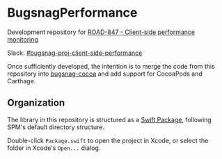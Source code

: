 # BugsnagPerformance

Development repository for [ROAD-847 - Client-side performance monitoring](https://smartbear.atlassian.net/wiki/spaces/PROD/pages/3287256229)

Slack: [#bugsnag-proj-client-side-performance](https://smartbear.slack.com/archives/C039590SDQD)

Once sufficiently developed, the intention is to merge the code from this repository into [bugsnag-cocoa](https://github.com/bugsnag/bugsnag-cocoa) and add support for CocoaPods and Carthage.

## Organization

The library in this repository is structured as a [Swift Package](https://www.swift.org/getting-started/#using-the-package-manager), following SPM's default directory structure.

Double-click `Package.swift` to open the project in Xcode, or select the folder in Xcode's `Open...` dialog.
